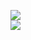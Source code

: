[![](https://img.shields.io/badge/Made%20With-Github%20Spray-lightgrey.svg?style=for-the-badge&logo=github)](https://github.com/Annihil/github-spray#22315)  
[![](https://i.imgur.com/2DrTn0Z.gif)](https://github.com/Annihil/github-spray)